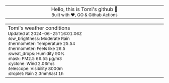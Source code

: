 
<div align="center">
<table>
<tbody>
<td align="center">
<img width="2000" height="0"><br>
Hello, this is Tomi's github 👋<br>
<sup>Built with ❤️, GO & Github Actions</sup><br>
<img width="2000" height="0">
</td>
</tbody>
</table>
</div>
<table>
<tbody>
<td align="left">
<img width="2000" height="0"><br>
Tomi's weather conditions<br>
<sup>Updated at 2024-06-25T16:01:06Z</sup><br>
<sup>:low_brightness: Moderate Rain</sup><br>
<sup>:thermometer: Temperature 25.54 </sup><br>
<sup>:thermometer: Feels like 26.5</sup><br>
<sup>:sweat_drops: Humidity 90%</sup><br>
<sup>:mask: PM2.5 66.55 μg/m3</sup><br>
<sup>:cyclone: Wind 2.06m/s </sup><br>
<sup>:telescope: Visibility 8000m </sup><br>
<sup>:droplet: Rain 2.3mm/last 1h </sup><br>
<img width="2000" height="0">
</td>
<td align="left">
<img width="2000" height="0"><br>
<br>
<img width="2000" height="0">
</td>
</tbody>
</table>
</div>
    